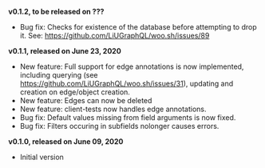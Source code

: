 **v0.1.2, to be released on ???**
* Bug fix: Checks for existence of the database before attempting to drop it. See: https://github.com/LiUGraphQL/woo.sh/issues/89

**v0.1.1, released on June 23, 2020**
* New feature: Full support for edge annotations is now implemented, including querying (see https://github.com/LiUGraphQL/woo.sh/issues/31), updating and creation on edge/object creation.
* New feature: Edges can now be deleted
* New feature: client-tests now handles edge annotations.
* Bug fix: Default values missing from field arguments is now fixed.
* Bug fix: Filters occuring in subfields nolonger causes errors.

**v0.1.0, released on June 09, 2020**
* Initial version
